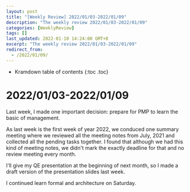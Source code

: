 ```yaml
---
layout: post
title: "[Weekly Review] 2022/01/03-2022/01/09"
description: "The weekly review 2022/01/03-2022/01/09"
categories: [WeeklyReview]
tags: []
last_updated: 2022-01-10 14:24:00 GMT+8
excerpt: "The weekly review 2022/01/03-2022/01/09"
redirect_from:
  - /2022/01/09/
---
```


* Kramdown table of contents
{:toc .toc}
# 2022/01/03-2022/01/09

Last week, I made one important decision: prepare for PMP to learn the basic of management.

As last week is the first week of year 2022, we conduced one summary meeting where we reviewed all the meeting notes from July, 2021 and collected all the pending tasks together. I found that although we had this kind of meeting notes, we didn't mark the exactly deadline for that and no review meeting every month. 

I'll give my QE presentation at the beginning of next month, so I made a draft version of the presentation slides last week.

I continued learn formal and architecture on Saturday.

